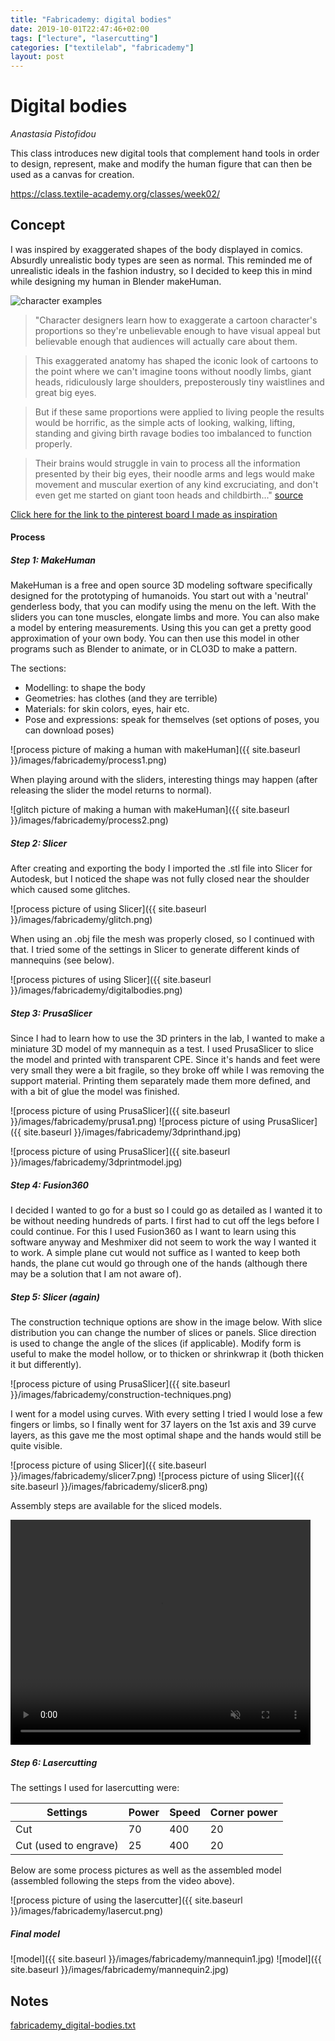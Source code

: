 ```yaml
---
title: "Fabricademy: digital bodies"
date: 2019-10-01T22:47:46+02:00
tags: ["lecture", "lasercutting"]
categories: ["textilelab", "fabricademy"]
layout: post
---
```


# Digital bodies
_Anastasia Pistofidou_

This class introduces new digital tools that complement hand tools in order to design, represent, make and modify the human figure that can then be used as a canvas for creation.

<https://class.textile-academy.org/classes/week02/>

## Concept
I was inspired by exaggerated shapes of the body displayed in comics. Absurdly unrealistic body types are seen as normal. This reminded me of unrealistic ideals in the fashion industry, so I decided to keep this in mind while designing my human in Blender makeHuman.

![character examples](https://i.pinimg.com/564x/9b/db/53/9bdb535c04a1fe5fe8ab1417bd9eea43.jpg)

>"Character designers learn how to exaggerate a cartoon character's proportions so they're unbelievable enough to have visual appeal but believable enough that audiences will actually care about them.

>This exaggerated anatomy has shaped the iconic look of cartoons to the point where we can't imagine toons without noodly limbs, giant heads, ridiculously large shoulders, preposterously tiny waistlines and great big eyes.

>But if these same proportions were applied to living people the results would be horrific, as the simple acts of looking, walking, lifting, standing and giving birth ravage bodies too imbalanced to function properly.

>Their brains would struggle in vain to process all the information presented by their big eyes, their noodle arms and legs would make movement and muscular exertion of any kind excruciating, and don't even get me started on giant toon heads and childbirth..." [source](https://www.neatorama.com/neatogeek/2017/04/03/How-Exaggerated-Cartoon-Proportions-Would-Lead-To-Dire-Consequences/)

[Click here for the link to the pinterest board I made as inspiration](https://nl.pinterest.com/michellemvossen/bodies/)

#### Process
##### Step 1: MakeHuman
MakeHuman is a free and open source 3D modeling software specifically designed for the prototyping of humanoids. You start out with a 'neutral' genderless body, that you can modify using the menu on the left. With the sliders you can tone muscles, elongate limbs and more. You can also make a model by entering measurements. Using this you can get a pretty good approximation of your own body. You can then use this model in other programs such as Blender to animate, or in CLO3D to make a pattern.

The sections:
- Modelling: to shape the body
- Geometries: has clothes (and they are terrible)
- Materials: for skin colors, eyes, hair etc.
- Pose and expressions: speak for themselves (set options of poses, you can download poses)

![process picture of making a human with makeHuman]({{ site.baseurl }}/images/fabricademy/process1.png)

When playing around with the sliders, interesting things may happen (after releasing the slider the model returns to normal).

![glitch picture of making a human with makeHuman]({{ site.baseurl }}/images/fabricademy/process2.png)

##### Step 2: Slicer
After creating and exporting the body I imported the .stl file into Slicer for Autodesk, but I noticed the shape was not fully closed near the shoulder which caused some glitches. 

![process picture of using Slicer]({{ site.baseurl }}/images/fabricademy/glitch.png)

When using an .obj file the mesh was properly closed, so I continued with that. I tried some of the settings in Slicer to generate different kinds of mannequins (see below).

![process pictures of using Slicer]({{ site.baseurl }}/images/fabricademy/digitalbodies.png)

##### Step 3: PrusaSlicer
Since I had to learn how to use the 3D printers in the lab, I wanted to make a miniature 3D model of my mannequin as a test. I used PrusaSlicer to slice the model and printed with transparent CPE. Since it's hands and feet were very small they were a bit fragile, so they broke off while I was removing the support material. Printing them separately made them more defined, and with a bit of glue the model was finished.

<div markdown="1" class="row-2">
![process picture of using PrusaSlicer]({{ site.baseurl }}/images/fabricademy/prusa1.png)
![process picture of using PrusaSlicer]({{ site.baseurl }}/images/fabricademy/3dprinthand.jpg)
</div>

![process picture of using PrusaSlicer]({{ site.baseurl }}/images/fabricademy/3dprintmodel.jpg)

##### Step 4: Fusion360
I decided I wanted to go for a bust so I could go as detailed as I wanted it to be without needing hundreds of parts. I first had to cut off the legs before I could continue. For this I used Fusion360 as I want to learn using this software anyway and Meshmixer did not seem to work the way I wanted it to work. A simple plane cut would not suffice as I wanted to keep both hands, the plane cut would go through one of the hands (although there may be a solution that I am not aware of).

##### Step 5: Slicer (again)
The construction technique options are show in the image below. With slice distribution you can change the number of slices or panels. Slice direction is used to change the angle of the slices (if applicable). Modify form is useful to make the model hollow, or to thicken or shrinkwrap it (both thicken it but differently).

![process picture of using PrusaSlicer]({{ site.baseurl }}/images/fabricademy/construction-techniques.png)

I went for a model using curves. With every setting I tried I would lose a few fingers or limbs, so I finally went for 37 layers on the 1st axis and 39 curve layers, as this gave me the most optimal shape and the hands would still be quite visible. 

![process picture of using Slicer]({{ site.baseurl }}/images/fabricademy/slicer7.png)
![process picture of using Slicer]({{ site.baseurl }}/images/fabricademy/slicer8.png)

Assembly steps are available for the sliced models.

<video width="480" height="360" controls muted>
  <source src="{{ site.baseurl }}/images\fabricademy\assembly.mp4" type="video/mp4">
</video>

##### Step 6: Lasercutting
The settings I used for lasercutting were:

Settings | Power | Speed | Corner power
--- | --- | --- | ---
Cut | 70 | 400 | 20
Cut (used to engrave) | 25 | 400 | 20 

Below are some process pictures as well as the assembled model (assembled following the steps from the video above).

![process picture of using the lasercutter]({{ site.baseurl }}/images/fabricademy/lasercut.png)

##### Final model
<div markdown="1" class="row-2">
![model]({{ site.baseurl }}/images/fabricademy/mannequin1.jpg)
![model]({{ site.baseurl }}/images/fabricademy/mannequin2.jpg)
</div>

## Notes
<a href="{{ site.baseurl }}/files/fabricademy_digital-bodies.txt" download="{{ site.baseurl }}/files/fabricademy_digital-bodies.txt">fabricademy_digital-bodies.txt</a>